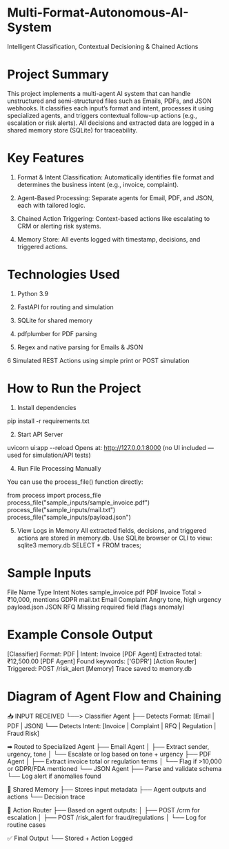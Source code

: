 # Multi-Format-Autonomous-AI-System
Intelligent Classification, Contextual Decisioning & Chained Actions

# Project Summary
This project implements a multi-agent AI system that can handle unstructured and semi-structured files such as Emails, PDFs, and JSON webhooks. It classifies each input’s format and intent, processes it using specialized agents, and triggers contextual follow-up actions (e.g., escalation or risk alerts). All decisions and extracted data are logged in a shared memory store (SQLite) for traceability.

 # Key Features
1. Format & Intent Classification: Automatically identifies file format and determines the business intent (e.g., invoice, complaint).

1. Agent-Based Processing: Separate agents for Email, PDF, and JSON, each with tailored logic.

3. Chained Action Triggering: Context-based actions like escalating to CRM or alerting risk systems.

4. Memory Store: All events logged with timestamp, decisions, and triggered actions.

# Technologies Used
1. Python 3.9

2. FastAPI for routing and simulation

3. SQLite for shared memory

4. pdfplumber for PDF parsing

5. Regex and native parsing for Emails & JSON

6 Simulated REST Actions using simple print or POST simulation

# How to Run the Project

1. Install dependencies
   
pip install -r requirements.txt

2. Start API Server

uvicorn ui:app --reload
Opens at: http://127.0.0.1:8000 (no UI included — used for simulation/API tests)

4. Run File Processing Manually

You can use the process_file() function directly:

from process import process_file
process_file("sample_inputs/sample_invoice.pdf")
process_file("sample_inputs/mail.txt")
process_file("sample_inputs/payload.json")

5. View Logs in Memory
All extracted fields, decisions, and triggered actions are stored in memory.db.
Use SQLite browser or CLI to view:
sqlite3 memory.db
SELECT * FROM traces;

# Sample Inputs
File Name              	 Type	           Intent	Notes
sample_invoice.pdf	      PDF	            Invoice	Total > ₹10,000, mentions GDPR
mail.txt	                Email	          Complaint	Angry tone, high urgency
payload.json	            JSON	           RFQ	Missing required field (flags anomaly)

# Example Console Output

[Classifier] Format: PDF | Intent: Invoice
[PDF Agent] Extracted total: ₹12,500.00
[PDF Agent] Found keywords: ['GDPR']
[Action Router] Triggered: POST /risk_alert
[Memory] Trace saved to memory.db

# Diagram of Agent Flow and Chaining 

📥 INPUT RECEIVED
   └──> Classifier Agent
         ├── Detects Format: [Email | PDF | JSON]
         └── Detects Intent: [Invoice | Complaint | RFQ | Regulation | Fraud Risk]

➡ Routed to Specialized Agent
   ├── Email Agent
   │     ├── Extract sender, urgency, tone
   │     └── Escalate or log based on tone + urgency
   ├── PDF Agent
   │     ├── Extract invoice total or regulation terms
   │     └── Flag if >10,000 or GDPR/FDA mentioned
   └── JSON Agent
         ├── Parse and validate schema
         └── Log alert if anomalies found

🧠 Shared Memory
   ├── Stores input metadata
   ├── Agent outputs and actions
   └── Decision trace

🔁 Action Router
   ├── Based on agent outputs:
   │     ├── POST /crm for escalation
   │     ├── POST /risk_alert for fraud/regulations
   │     └── Log for routine cases

✅ Final Output
   └── Stored + Action Logged

